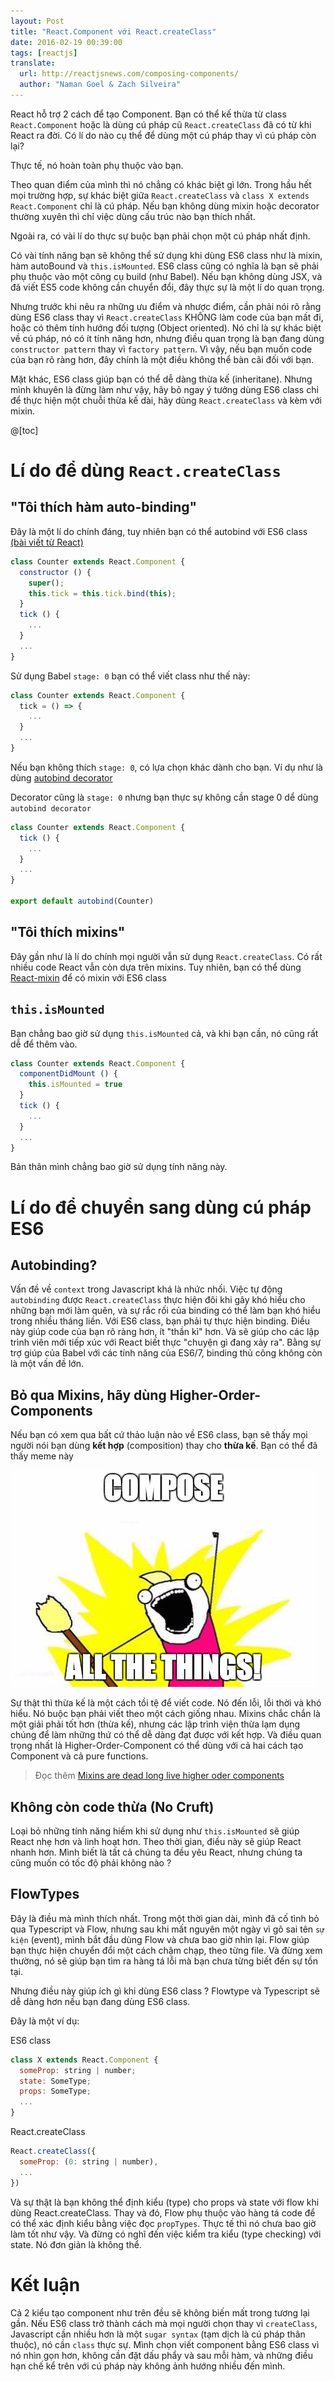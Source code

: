 ```yaml
---
layout: Post
title: "React.Component với React.createClass"
date: 2016-02-19 00:39:00
tags: [reactjs]
translate:
  url: http://reactjsnews.com/composing-components/
  author: "Naman Goel & Zach Silveira"
---
```


React hỗ trợ 2 cách để tạo Component.
Bạn có thể kế thừa từ class `React.Component` hoặc là
dùng cú pháp cũ `React.createClass` đã có từ khi React ra đời.
Có lí do nào cụ thể để dùng một cú pháp thay vì cú pháp còn lại?

Thực tế, nó hoàn toàn phụ thuộc vào bạn.

Theo quan điểm của mình thì nó chẳng có khác biệt gì lớn.
Trong hầu hết mọi trường hợp, sự khác biệt giữa `React.createClass`
và `class X extends React.Component` chỉ là cú pháp. Nếu bạn
không dùng mixin hoặc decorator thường xuyên thì chỉ việc dùng cấu
trúc nào bạn thích nhất.

Ngoài ra, có vài lí do thực sự buộc bạn phải chọn một cú pháp
nhất định.

Có vài tính năng bạn sẽ không thể sử dụng khi dùng ES6 class như là
mixin, hàm autoBound và `this.isMounted`. ES6 class cũng có nghĩa là
bạn sẽ phải phụ thuộc vào một công cụ build (như Babel). Nếu bạn
không dùng JSX, và đã viết ES5 code không cần chuyển đổi, đây thực
sự là một lí do quan trọng.

Nhưng trước khi nêu ra những ưu điểm và nhược điểm,
cần phải nói rõ rằng dùng ES6 class thay vì `React.createClass`
KHÔNG làm code của bạn mất đi, hoặc có thêm tính hướng đối tượng
(Object oriented). Nó chỉ là sự khác biệt về cú pháp, nó có ít tính
năng hơn, nhưng điều quan trọng là bạn đang dùng
`constructor pattern` thay vì `factory pattern`. Vì vậy, nếu bạn muốn
code của bạn rõ ràng hơn, đây chính là một điều không thể bàn cãi đối với bạn.

Mặt khác, ES6 class giúp bạn có thể dễ dàng thừa kế (inheritane).
Nhưng mình khuyên là đừng làm như vậy, hãy bỏ ngay ý tưởng dùng
ES6 class chỉ để thực hiện một chuỗi thừa kế dài, hãy dùng
`React.createClass` và kèm với mixin.

@[toc]

# Lí do để dùng `React.createClass`

## "Tôi thích hàm auto-binding"

Đây là một lí do chính đáng, tuy nhiên bạn có thể autobind với ES6 class
[(bài viết từ React)](https://facebook.github.io/react/blog/2015/01/27/react-v0.13.0-beta-1.html#autobinding)

```js
class Counter extends React.Component {
  constructor () {
    super();
    this.tick = this.tick.bind(this);
  }
  tick () {
    ...
  }
  ...
}
```

Sử dụng Babel `stage: 0` bạn có thể viết class như thế này:

```js
class Counter extends React.Component {
  tick = () => {
    ...
  }
  ...
}
```

Nếu bạn không thích `stage: 0`, có lựa chọn khác dành cho bạn.
Ví dụ như là dùng
[autobind decorator](https://github.com/andreypopp/autobind-decorator)

Decorator cũng là `stage: 0` nhưng bạn thực sự không cần stage 0
dể dùng `autobind decorator`

```js
class Counter extends React.Component {
  tick () {
    ...
  }
  ...
}

export default autobind(Counter)
```

## "Tôi thích mixins"

Đây gần như là lí do chính mọi người vẫn sử dụng `React.createClass`.
Có rất nhiều code React vẫn còn dựa trên mixins. Tuy nhiên, bạn có thể dùng
[React-mixin](https://www.npmjs.com/package/react-mixin)
để có mixin với ES6 class

## `this.isMounted`

Bạn chẳng bao giờ sử dụng `this.isMounted` cả, và khi bạn cần, nó
cũng rất dễ để thêm vào.

```js
class Counter extends React.Component {
  componentDidMount () {
    this.isMounted = true
  }
  tick () {
    ...
  }
  ...
}
```

Bản thân mình chẳng bao giờ sử dụng tính năng này.

# Lí do để chuyển sang dùng cú pháp ES6

## Autobinding?

Vấn đề về `context` trong Javascript khá là nhức nhối. Việc
tự động `autobinding` được `React.createClass` thực hiện đôi
khi gây khó hiểu cho những bạn mới làm quên, và sự rắc rối của
binding có thể làm bạn khó hiểu trong nhiều tháng liền.
Với ES6 class, bạn phải tự thực hiện binding. Điều này giúp
code của bạn rõ ràng hơn, ít "thần kì" hơn. Và sẽ giúp cho các
lập trình viên mới tiếp xúc với React biết thực "chuyện gì đang xảy ra". Bằng sự trợ giúp của Babel với các tính năng của
ES6/7, binding thủ công không còn là một vấn đề lớn.

## Bỏ qua Mixins, hãy dùng Higher-Order-Components

Nếu bạn có xem qua bất cứ thảo luận nào về ES6 class, bạn sẽ
thấy mọi người nói bạn dùng **kết hợp** (composition) thay cho **thừa kế**.
Bạn có thể đã thấy meme này

![compose all the things](/images/2016/react-component-vs-create-class/compose-all-the-things.png)

Sự thật thì thừa kế là một cách tồi tệ để viết code. Nó đến lỗi, lỗi thời và khó hiểu. Nó buộc bạn phải viết theo một
cách giống nhau. Mixins chắc chắn là một giải phải tốt hơn
(thừa kế), nhưng các lập trình viện thừa lạm dụng chúng để
làm những thứ có thể dễ dàng đạt được với kết hợp. Và điều
quan trọng nhất là Higher-Order-Component có thể dùng với cả
hai cách tạo Component và cả pure functions.

> Đọc thêm
> [Mixins are dead long live higher oder components](https://medium.com/@dan_abramov/mixins-are-dead-long-live-higher-order-components-94a0d2f9e750#.ki6u85yvc)

## Không còn code thừa (No Cruft)

Loại bỏ những tính năng hiếm khi sử dụng như `this.isMounted`
sẽ giúp React nhẹ hơn và linh hoạt hơn. Theo thời gian, điều
này sẽ giúp React nhanh hơn. Mình biết là tất cả chúng ta đều
yêu React, nhưng chúng ta cũng muốn có tốc độ phải không nào ?

## FlowTypes

Đây là điều mà mình thích nhất. Trong một thời gian dài, mình
đã cố tình bỏ qua Typescript và Flow, nhưng sau khi mất nguyên
một ngày vì gõ sai tên `sự kiện` (event), mình bắt đầu dùng
Flow và chưa bao giờ nhìn lại. Flow giúp bạn thực hiện chuyển
đổi một cách chậm chạp, theo từng file. Và đừng xem thường, nó
sẽ giúp bạn tìm ra hàng tá lỗi mà bạn chưa từng biết đến sự
tồn tại.

Nhưng điều này giúp ích gì khi dùng ES6 class ?
Flowtype và Typescript sẽ dễ dàng hơn nếu bạn đang dùng ES6 class.

Đây là một ví dụ:

ES6 class

```js
class X extends React.Component {
  someProp: string | number;
  state: SomeType;
  props: SomeType;
  ...
}
```

React.createClass

```js
React.createClass({
  someProp: (0: string | number),
  ...
})
```

Và sự thật là bạn không thể định kiểu (type) cho props và state với
flow khi dùng React.createClass. Thay và đó, Flow phụ thuộc
vào hàng tá code để có thể xác định kiểu bằng việc đọc `propTypes`.
Thực tế thì nó chưa bao giờ làm tốt như vậy. Và đừng có nghĩ đến việc
kiểm tra kiểu (type checking) với state. Nó đơn giản là không thể.

# Kết luận

Cả 2 kiểu tạo component như trên đều sẽ không biến mất trong
tương lại gần. Nếu ES6 class trở thành cách mà mọi người chọn
thay vì `createClass`, Javascript cần nhiều hơn là một `sugar syntax`
(tạm dịch là cú pháp thân thuộc), nó cần `class` thực sự.
Mình chọn viết component bằng ES6 class vì nó nhìn gọn hơn,
không cần đặt dấu phẩy và sau mỗi hàm, và những điều hạn chế
kể trên với cú pháp này không ảnh hướng nhiều đến mình.
